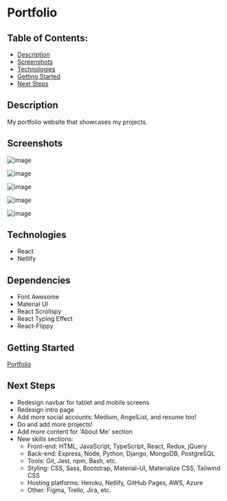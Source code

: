 # Portfolio

## Table of Contents:

- [Description](#description)
- [Screenshots](#screenshots)
- [Technologies](#technologies)
- [Getting Started](#getting-started)
- [Next Steps](#next-steps)

## Description

My portfolio website that showcases my projects.

## Screenshots

![image](https://user-images.githubusercontent.com/62129720/118218168-e94f5b80-b444-11eb-9c58-433461b3abfb.png)

![image](https://user-images.githubusercontent.com/62129720/118218224-0b48de00-b445-11eb-8139-578ffafa9542.png)

![image](https://user-images.githubusercontent.com/62129720/105609261-1bde2700-5d76-11eb-89fb-dab62d203782.png)

![image](https://user-images.githubusercontent.com/62129720/105609277-36180500-5d76-11eb-8836-7945d16eabc5.png)

![image](https://user-images.githubusercontent.com/62129720/118218297-2fa4ba80-b445-11eb-82f0-04552dfb924a.png)

## Technologies

- React
- Netlify

## Dependencies

- Font Awesome
- Material UI
- React Scrollspy
- React Typing Effect
- React-Flippy

## Getting Started

[Portfolio](https://cubasve.com)

## Next Steps

- Redesign navbar for tablet and mobile screens
- Redesign intro page
- Add more social accounts: Medium, AngelList, and resume too!
- Do and add more projects!
- Add more content for 'About Me' section
- New skills sections:
  - Front-end: HTML, JavaScript, TypeScript, React, Redux, jQuery
  - Back-end: Express, Node, Python, Django, MongoDB, PostgreSQL
  - Tools: Git, Jest, npm, Bash, etc.
  - Styling: CSS, Sass, Bootstrap, Material-UI, Materialize CSS, Tailwind CSS
  - Hosting platforms: Heroku, Netlify, GitHub Pages, AWS, Azure
  - Other: Figma, Trello, Jira, etc.
